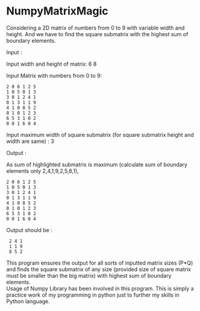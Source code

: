 # NumpyMatrixMagic

Considering a 2D matrix of numbers from 0 to 9 with variable width and height. And we have to find the square submatrix with the highest sum of boundary elements.

Input :	

Input width and height of matrix: 6 8

Input Matrix with numbers from 0 to 9:

	2 0 6 1 2 5	
	1 0 5 0 1 3	
	3 0 1 2 4 1	
	0 1 3 1 1 9	
	4 1 0 8 5 2	
	0 1 0 1 2 3
	6 5 3 1 0 2
	0 0 1 6 0 4	
	
Input maximum width of square submatrix (for square submatrix height and width are same) : 3

Output : 

As sum of highlighted submatrix is maximum (calculate sum of boundary elements only 2,4,1,9,2,5,8,1),

	2 0 6 1 2 5	
	1 0 5 0 1 3	
	3 0 1 2 4 1	
	0 1 3 1 1 9	
	4 1 0 8 5 2	
	0 1 0 1 2 3
	6 5 3 1 0 2
	0 0 1 6 0 4	
 
Output should be :

	 2 4 1	
	 1 1 9	
	 8 5 2

This program ensures the output for all sorts of inputted matrix sizes (P*Q) and finds the square submatrix of any size (provided size of square matrix must be smaller than the big matrix) with highest sum of boundary elements.  
Usage of Numpy Library has been involved in this program. This is simply a practice work of my programming in python just to further my skills in Python language. 
